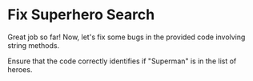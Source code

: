# Fix Superhero Search

Great job so far! Now, let's fix some bugs in the provided code involving string methods.

Ensure that the code correctly identifies if "Superman" is in the list of heroes.